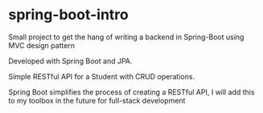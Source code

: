 # spring-boot-intro

Small project to get the hang of writing a backend in Spring-Boot using MVC design pattern

Developed with Spring Boot and JPA.

Simple RESTful API for a Student with CRUD operations.

Spring Boot simplifies the process of creating a RESTful API, I will add this to my toolbox in the future for full-stack development
